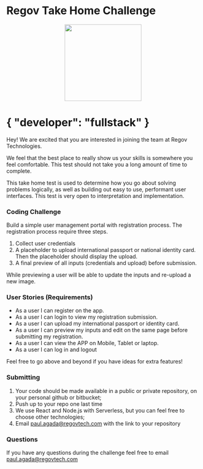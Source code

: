 # Regov Take Home Challenge

<p align="center">
  <img src="https://static.wixstatic.com/media/3ba736_be1f7ac0f8bf4e049a5fb6616b18d827~mv2_d_1937_1405_s_2.png/v1/fill/w_220,h_140,al_c,q_85,usm_0.66_1.00_0.01/Regov%20Technologies%202%20PNG_edited.webp" width="200">
</p>

# { "developer": "fullstack" }

Hey! We are excited that you are interested in joining the team at Regov Technologies.

We feel that the best place to really show us your skills is somewhere you feel comfortable. This test should not take you a long amount of time to complete.

This take home test is used to determine how you go about solving problems logically, as well as building out easy to use, performant user interfaces. This test is very open to interpretation and implementation.

### Coding Challenge

Build a simple user management portal with registration process. The registration process require three steps.

1. Collect user credentials
2. A placeholder to upload international passport or national identity card. Then the placeholder should display the upload.
3. A final preview of all inputs (credentials and upload) before submission.

While previewing a user will be able to update the inputs and re-upload a new image.

### User Stories (Requirements)

- As a user I can register on the app.
- As a user I can login to view my registration submission.
- As a user I can upload my international passport or identity card.
- As a user I can preview my inputs and edit on the same page before submitting my registration.
- As a user I can view the APP on Mobile, Tablet or laptop.
- As a user I can log in and logout

Feel free to go above and beyond if you have ideas for extra features!

### Submitting

1. Your code should be made available in a public or private repository, on your personal github or bitbucket;
2. Push up to your repo one last time
3. We use React and Node.js with Serverless, but you can feel free to choose other technologies;
4. Email paul.agada@regovtech.com with the link to your repository

### Questions

If you have any questions during the challenge feel free to email paul.agada@regovtech.com
